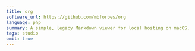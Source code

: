 ```yaml
---
title: org
software_url: https://github.com/mbforbes/org
language: php
summary: A simple, legacy Markdown viewer for local hosting on macOS.
tags: studio
omit: true
---
```

